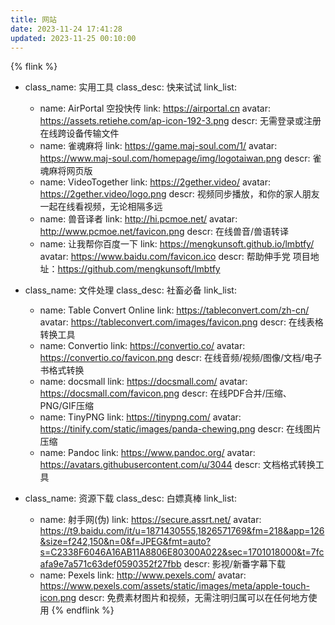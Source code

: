 ```yaml
---
title: 网站
date: 2023-11-24 17:41:28
updated: 2023-11-25 00:10:00
---
```

{% flink %}
- class_name: 实用工具
  class_desc: 快来试试
  link_list:
    - name: AirPortal 空投快传
      link: https://airportal.cn
      avatar: https://assets.retiehe.com/ap-icon-192-3.png
      descr: 无需登录或注册在线跨设备传输文件
    - name: 雀魂麻将
      link: https://game.maj-soul.com/1/
      avatar: https://www.maj-soul.com/homepage/img/logotaiwan.png
      descr: 雀魂麻将网页版
    - name: VideoTogether 
      link: https://2gether.video/
      avatar: https://2gether.video/logo.png
      descr: 视频同步播放，和你的家人朋友一起在线看视频，无论相隔多远
    - name: 兽音译者
      link: http://hi.pcmoe.net/
      avatar: http://www.pcmoe.net/favicon.png
      descr: 在线兽音/兽语转译
    - name: 让我帮你百度一下
      link: https://mengkunsoft.github.io/lmbtfy/
      avatar: https://www.baidu.com/favicon.ico
      descr: 帮助伸手党 项目地址：https://github.com/mengkunsoft/lmbtfy
      
- class_name: 文件处理
  class_desc: 社畜必备
  link_list:
    - name: Table Convert Online
      link: https://tableconvert.com/zh-cn/
      avatar: https://tableconvert.com/images/favicon.png
      descr: 在线表格转换工具
    - name: Convertio
      link: https://convertio.co/
      avatar: https://convertio.co/favicon.png
      descr: 在线音频/视频/图像/文档/电子书格式转换
    - name: docsmall
      link: https://docsmall.com/
      avatar: https://docsmall.com/favicon.png
      descr: 在线PDF合并/压缩、PNG/GIF压缩
    - name: TinyPNG 
      link: https://tinypng.com/
      avatar: https://tinify.com/static/images/panda-chewing.png
      descr: 在线图片压缩
    - name: Pandoc
      link: https://www.pandoc.org/
      avatar: https://avatars.githubusercontent.com/u/3044
      descr: 文档格式转换工具
      
- class_name: 资源下载
  class_desc: 白嫖真棒
  link_list:
    - name: 射手网(伪)
      link: https://secure.assrt.net/
      avatar: https://t9.baidu.com/it/u=1871430555,1826571769&fm=218&app=126&size=f242,150&n=0&f=JPEG&fmt=auto?s=C2338F6046A16AB11A8806E80300A022&sec=1701018000&t=7fcafa9e7a571c63def0590352f27fbb
      descr: 影视/新番字幕下载
    - name: Pexels
      link: http://www.pexels.com/
      avatar: https://www.pexels.com/assets/static/images/meta/apple-touch-icon.png
      descr:  免费素材图片和视频，无需注明归属可以在任何地方使用
{% endflink %}
